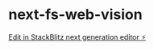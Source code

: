 # next-fs-web-vision

[Edit in StackBlitz next generation editor ⚡️](https://stackblitz.com/~/github.com/jfabraxas/next-fs-web-vision)